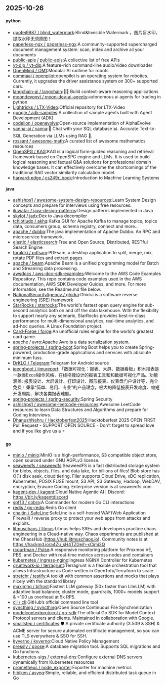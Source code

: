 ## 2025-10-26

#### python
* [guofei9987 / blind_watermark](https://github.com/guofei9987/blind_watermark):Blind&Invisible Watermark ，图片盲水印，提取水印无须原图！
* [paperless-ngx / paperless-ngx](https://github.com/paperless-ngx/paperless-ngx):A community-supported supercharged document management system: scan, index and archive all your documents
* [public-apis / public-apis](https://github.com/public-apis/public-apis):A collective list of free APIs
* [yt-dlp / yt-dlp](https://github.com/yt-dlp/yt-dlp):A feature-rich command-line audio/video downloader
* [OpenMind / OM1](https://github.com/OpenMind/OM1):Modular AI runtime for robots
* [commaai / openpilot](https://github.com/commaai/openpilot):openpilot is an operating system for robotics. Currently, it upgrades the driver assistance system on 300+ supported cars.
* [langchain-ai / langchain](https://github.com/langchain-ai/langchain):🦜🔗 Build context-aware reasoning applications
* [moondevonyt / moon-dev-ai-agents](https://github.com/moondevonyt/moon-dev-ai-agents):autonomous ai agents for trading in python
* [Lightricks / LTX-Video](https://github.com/Lightricks/LTX-Video):Official repository for LTX-Video
* [google / adk-samples](https://github.com/google/adk-samples):A collection of sample agents built with Agent Development (ADK)
* [codelion / openevolve](https://github.com/codelion/openevolve):Open-source implementation of AlphaEvolve
* [vanna-ai / vanna](https://github.com/vanna-ai/vanna):🤖 Chat with your SQL database 📊. Accurate Text-to-SQL Generation via LLMs using RAG 🔄.
* [rossant / awesome-math](https://github.com/rossant/awesome-math):A curated list of awesome mathematics resources
* [OpenSPG / KAG](https://github.com/OpenSPG/KAG):KAG is a logical form-guided reasoning and retrieval framework based on OpenSPG engine and LLMs. It is used to build logical reasoning and factual Q&A solutions for professional domain knowledge bases. It can effectively overcome the shortcomings of the traditional RAG vector similarity calculation model.
* [harvard-edge / cs249r_book](https://github.com/harvard-edge/cs249r_book):Introduction to Machine Learning Systems

#### java
* [ashishps1 / awesome-system-design-resources](https://github.com/ashishps1/awesome-system-design-resources):Learn System Design concepts and prepare for interviews using free resources.
* [iluwatar / java-design-patterns](https://github.com/iluwatar/java-design-patterns):Design patterns implemented in Java
* [skylot / jadx](https://github.com/skylot/jadx):Dex to Java decompiler
* [tchiotludo / akhq](https://github.com/tchiotludo/akhq):Kafka GUI for Apache Kafka to manage topics, topics data, consumers group, schema registry, connect and more...
* [apache / dubbo](https://github.com/apache/dubbo):The java implementation of Apache Dubbo. An RPC and microservice framework.
* [elastic / elasticsearch](https://github.com/elastic/elasticsearch):Free and Open Source, Distributed, RESTful Search Engine
* [torakiki / pdfsam](https://github.com/torakiki/pdfsam):PDFsam, a desktop application to split, merge, mix, rotate PDF files and extract pages
* [apache / beam](https://github.com/apache/beam):Apache Beam is a unified programming model for Batch and Streaming data processing.
* [awsdocs / aws-doc-sdk-examples](https://github.com/awsdocs/aws-doc-sdk-examples):Welcome to the AWS Code Examples Repository. This repo contains code examples used in the AWS documentation, AWS SDK Developer Guides, and more. For more information, see the Readme.md file below.
* [NationalSecurityAgency / ghidra](https://github.com/NationalSecurityAgency/ghidra):Ghidra is a software reverse engineering (SRE) framework
* [StarRocks / starrocks](https://github.com/StarRocks/starrocks):The world's fastest open query engine for sub-second analytics both on and off the data lakehouse. With the flexibility to support nearly any scenario, StarRocks provides best-in-class performance for multi-dimensional analytics, real-time analytics, and ad-hoc queries. A Linux Foundation project.
* [Card-Forge / forge](https://github.com/Card-Forge/forge):An unofficial rules engine for the world's greatest card game.
* [apache / avro](https://github.com/apache/avro):Apache Avro is a data serialization system.
* [spring-projects / spring-boot](https://github.com/spring-projects/spring-boot):Spring Boot helps you to create Spring-powered, production-grade applications and services with absolute minimum fuss.
* [DrKLO / Telegram](https://github.com/DrKLO/Telegram):Telegram for Android source
* [jeecgboot / jimureport](https://github.com/jeecgboot/jimureport):「数据可视化：报表、大屏、数据看板」积木报表是一款类Excel操作风格，在线拖拽设计的报表工具和和数据可视化产品。功能涵盖: 报表设计、大屏设计、打印设计、图形报表、仪表盘门户设计等，完全免费！秉承“简单、易用、专业”的产品理念，极大的降低报表开发难度、缩短开发周期、解决各类报表难题。
* [spring-projects / spring-security](https://github.com/spring-projects/spring-security):Spring Security
* [ashishps1 / awesome-leetcode-resources](https://github.com/ashishps1/awesome-leetcode-resources):Awesome LeetCode resources to learn Data Structures and Algorithms and prepare for Coding Interviews.
* [DhanushNehru / Hacktoberfest2025](https://github.com/DhanushNehru/Hacktoberfest2025):Hacktoberfest 2025 OPEN FIRST Pull Request - SUPPORT OPEN SOURCE - Don't forget to spread love and if you like give us a ⭐️

#### go
* [minio / minio](https://github.com/minio/minio):MinIO is a high-performance, S3 compatible object store, open sourced under GNU AGPLv3 license.
* [seaweedfs / seaweedfs](https://github.com/seaweedfs/seaweedfs):SeaweedFS is a fast distributed storage system for blobs, objects, files, and data lake, for billions of files! Blob store has O(1) disk seek, cloud tiering. Filer supports Cloud Drive, xDC replication, Kubernetes, POSIX FUSE mount, S3 API, S3 Gateway, Hadoop, WebDAV, encryption, Erasure Coding. Enterprise version is at seaweedfs.com.
* [kagent-dev / kagent](https://github.com/kagent-dev/kagent):Cloud Native Agentic AI | Discord: https://bit.ly/kagentdiscord
* [spf13 / cobra](https://github.com/spf13/cobra):A Commander for modern Go CLI interactions
* [redis / go-redis](https://github.com/redis/go-redis):Redis Go client
* [chaitin / SafeLine](https://github.com/chaitin/SafeLine):SafeLine is a self-hosted WAF(Web Application Firewall) / reverse proxy to protect your web apps from attacks and exploits.
* [litmuschaos / litmus](https://github.com/litmuschaos/litmus):Litmus helps SREs and developers practice chaos engineering in a Cloud-native way. Chaos experiments are published at the ChaosHub (https://hub.litmuschaos.io). Community notes is at https://hackmd.io/a4Zu_sH4TZGeih-xCimi3Q
* [rcourtman / Pulse](https://github.com/rcourtman/Pulse):A responsive monitoring platform for Proxmox VE, PBS, and Docker with real-time metrics across nodes and containers
* [kubernetes / ingress-nginx](https://github.com/kubernetes/ingress-nginx):Ingress NGINX Controller for Kubernetes
* [gruntwork-io / terragrunt](https://github.com/gruntwork-io/terragrunt):Terragrunt is a flexible orchestration tool that allows Infrastructure as Code written in OpenTofu/Terraform to scale.
* [stretchr / testify](https://github.com/stretchr/testify):A toolkit with common assertions and mocks that plays nicely with the standard library
* [maximhq / bifrost](https://github.com/maximhq/bifrost):Fastest LLM gateway (50x faster than LiteLLM) with adaptive load balancer, cluster mode, guardrails, 1000+ models support & <100 µs overhead at 5k RPS.
* [cli / cli](https://github.com/cli/cli):GitHub’s official command line tool
* [syncthing / syncthing](https://github.com/syncthing/syncthing):Open Source Continuous File Synchronization
* [modelcontextprotocol / go-sdk](https://github.com/modelcontextprotocol/go-sdk):The official Go SDK for Model Context Protocol servers and clients. Maintained in collaboration with Google.
* [smallstep / certificates](https://github.com/smallstep/certificates):🛡️ A private certificate authority (X.509 & SSH) & ACME server for secure automated certificate management, so you can use TLS everywhere & SSO for SSH.
* [kyverno / kyverno](https://github.com/kyverno/kyverno):Cloud Native Policy Management
* [pressly / goose](https://github.com/pressly/goose):A database migration tool. Supports SQL migrations and Go functions.
* [kubernetes-sigs / external-dns](https://github.com/kubernetes-sigs/external-dns):Configure external DNS servers dynamically from Kubernetes resources
* [prometheus / node_exporter](https://github.com/prometheus/node_exporter):Exporter for machine metrics
* [hibiken / asynq](https://github.com/hibiken/asynq):Simple, reliable, and efficient distributed task queue in Go
